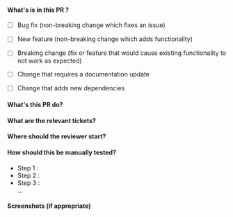 <!--
  This template is not mandatory.
  It simply serves to provide a guide to allow a better review of pull requests.
-->
#### What's is in this PR ?
<!-- Please delete options that are not relevant. -->

- [ ] Bug fix (non-breaking change which fixes an issue)
- [ ] New feature (non-breaking change which adds functionality)
- [ ] Breaking change (fix or feature that would cause existing functionality to not work as expected)


- [ ] Change that requires a documentation update
- [ ] Change that adds new dependencies

#### What's this PR do?

<!--
  Please include a summary of the change and which issue is fixed.
  Please also include relevant motivation and context.
  List any dependencies that are required for this change.
-->

#### What are the relevant tickets?

<!-- Link issues here -->

#### Where should the reviewer start?

<!-- Tell which files are relevant or which parts of the code you are least confident about -->
<!-- You can link a entire file of you branch like this : https://github.com/<owner>/<project>/blob/<branch-name>/<path-to-the-file> -->

#### How should this be manually tested?

<!--
  Please describe the tests that you ran to verify your changes. Provide instructions so we can reproduce.
  Please also list any relevant details for your test configuration
-->
  - Step 1 :
  - Step 2 :
  - Step 3 :  
  ...

#### Screenshots (if appropriate)
